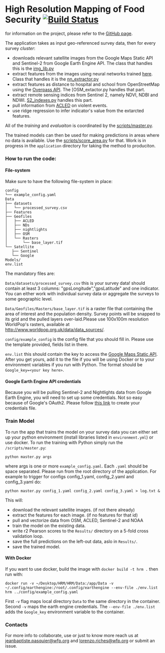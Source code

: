 # High Resolution Mapping of Food Security [![Build Status](https://travis-ci.org/WFP-VAM/HRM.svg?branch=master)](https://travis-ci.org/WFP-VAM/HRM)
for information on the project, please refer to the [GitHub page](https://wfp-vam.github.io/HRM/).

The application takes as input geo-referenced survey data, then for every survey _cluster_:
  - downloads relevant satellite images from the Google Maps Static API and Sentinel-2 from Google Earth Engine API. The class that handles this is the [img_lib.py](https://github.com/WFP-VAM/HRM/blob/master/Src/img_lib.py)
  - extract features from the images using neural networks trained [here](https://github.com/WFP-VAM/HRM_NN_Training). Class that handles it is the [nn_extractor.py](https://github.com/WFP-VAM/HRM/blob/master/Src/nn_extractor.py)
  - extract features as distance to hospital and school from OpenStreetMap using the [Overpass API](http://wiki.osm.org/wiki/Overpass_API). The [OSM_extactor.py[](https://github.com/WFP-VAM/HRM/blob/master/Src/osm.py) handles that part.
  - extract remote sensing indices from Sentinel 2, namely NDVI, NDBI and NDWI. [S2_indexes.py](https://github.com/WFP-VAM/HRM/blob/master/Src/rms_indexes.py) handles this part.
  - pull information from [ACLED](https://www.acleddata.com/) on violent events.
  - use ridge regression to infer indicator's value from the extarcted features. 
  
 All of the _training_ and _evaluaiton_ is coordinated by the [scripts/master.py](https://github.com/WFP-VAM/HRM/blob/master/scripts/master.py).
  
The trained models can then be used for making predictions in areas where no data is available. Use the [scripts/score_area.py](https://github.com/WFP-VAM/HRM/blob/master/scripts/score_area.py) for that. Work is in progress in the `application` directory for taking the method to produciton. 
  
### How to run the code:
#### File-system
Make sure to have the following file-system in place:
 ```
config
└── example_config.yaml 
Data
├── datasets
│   └── processed_survey.csv
├── Features
├── Geofiles
│   ├── ACLED
│   ├── NDs
│   ├── nightlights
│   ├── OSM
│   └── Rasters
│       └── base_layer.tif
└── Satellite   
    ├── Sentinel
    └── Google   
Models/
env.list
  ```
 The mandatory files are: 
 
`Data/datasets/processed_survey.csv` this is your survey data! should contain at least 3 columns: "gpsLongitude","gpsLatitude" and one indicator. You can either work with individual survey data or aggregate the surveys to some geographic level. 
  
`Data/Geofiles/Rasters/base_layer.tif` is a raster file that containing the area of interest and the population density. Survey points will be snapped to its grid and the pulled layers over-laid.Please use 100x100m resolution WorldPop's rasters, available at http://www.worldpop.org.uk/data/data_sources/. 
 
`config/example_config` is the config file that you should fill in. Please use the template provided, fields list in there. 

`env.list` this should contain the key to access the [Google Maps Static API](https://developers.google.com/maps/documentation/maps-static/intro). 
After you get yours, add it to the file if you will be using Docker or to your environment variables if you run with Python. The format should be `Google_key=<your key here>`. 

#### Google Earth Engine API credentials
Because you will be pulling Sentinel-2 and Nightlights data from Google Earth Engine, you will need to set up some credentials. Not so easy because of Google's OAuth2.
Please follow [this link](https://developers.google.com/earth-engine/python_install_manual) to create your credentials file.
 
### Train Model
To run the app that trains the model on your survey data you can either set up your python environment (install libraries listed in `environment.yml`) or use docker.
To run the training with Python simply run the `/scripts/master.py`:
```
python master.py args 
```
where args is one or more `example_config.yaml`. Each `.yaml` should be space separated. Please run from the root directory of the application. 
For example to trigger for configs config_1.yaml, config_2.yaml and config_3.yaml do:
```
python master.py config_1.yaml config_2.yaml config_3.yaml > log.txt &
```
This will:
* download the relevant satellite images. (if not there already)
* extract the features for each image. (if no features for that id)
* pull and vectorize data from OSM, ACLED, Sentinel-2 and NOAA
* train the model on the existing data.
* write r2 Pearson scores to the `Results/` directory on a 5-fold cross validation loop.
* save the full predictions on the left-out data, aslo in `Results/`.
* save the trained model.

#### With Docker
If you want to use docker, build the image with ``` docker build -t hrm . ``` then run with:
```
docker run -v ~/Desktop/HRM/HRM/Data:/app/Data -v ~/.config/earthengine:/root/.config/earthengine --env-file ./env.list hrm ../config/example_config.yaml
```
First `-v` flag maps local directory `Data` to the same directory in the container. Second `-v` maps the earth engine credentials. 
The `--env-file ./env.list` adds the `Google_key` environment variable to the container.
### Contacts
For more info to collaborate, use or just to know more reach us at jeanbaptiste.pasquier@wfp.org and lorenzo.riches@wfp.org or submit an issue.
